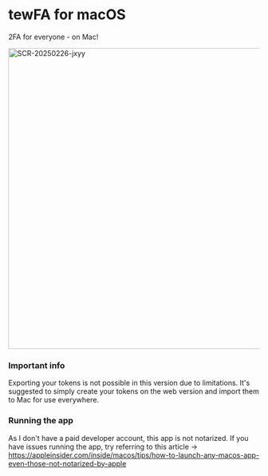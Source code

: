 # tewFA for macOS
2FA for everyone - on Mac!

<img width="603" alt="SCR-20250226-jxyy" src="https://github.com/user-attachments/assets/eb942cd3-cbc8-4feb-8fab-b1a7abfba0cc" />

### Important info
Exporting your tokens is not possible in this version due to limitations. It's suggested to simply create your tokens on the web version and import them to Mac for use everywhere.

### Running the app
As I don't have a paid developer account, this app is not notarized.
If you have issues running the app, try referring to this article -> https://appleinsider.com/inside/macos/tips/how-to-launch-any-macos-app-even-those-not-notarized-by-apple

